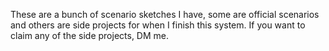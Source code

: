 These are a bunch of scenario sketches I have, some are official scenarios and others are side projects for when I finish this system. If you want to claim any of the side projects, DM me.
